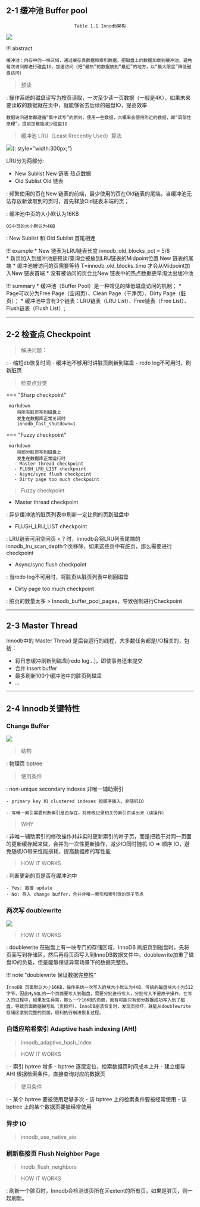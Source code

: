 
## 2-1 缓冲池 Buffer pool

<center><code>Table 1.1 Innodb架构</code></center>

![](img/innodb-architecture.png)

!!! abstract

    缓冲池：内存中的一块区域，通过缓存表数据和索引数据，把磁盘上的数据加载到缓冲池，避免每次访问都进行磁盘IO，加速访问（把“最热”的数据放到“最近”的地方，以“最大限度”降低磁盘访问）

> 预读

:   操作系统的磁盘读写为按页读取，一次至少读一页数据（一般是4K），如果未来要读取的数据就在页中，就能够省去后续的磁盘IO，提高效率

    数据访问通常都遵循“集中读写”的原则，使用一些数据，大概率会使用附近的数据，即“局部性原理”，提前加载能减少磁盘IO

> 缓冲池 LRU（Least Rrecently Used）算法

![](img/lru.png){: style="width:300px;"}

LRU分为两部分:

- New Sublist New 链表 热点数据
- Old Sublist Old 链表

:   频繁使用的页在New 链表的前端，最少使用的页在Old链表的尾端。当缓冲池无法存放新读取到的页时，首先释放Old链表末端的页；

:   缓冲池中页的大小默认为16KB 

    OS中页的大小默认为4KB 

:   New Sublist 和 Old Sublist 首尾相连

!!! example
    * New 链表为LRU链表长度 innodb_old_blocks_pct = 5/8  
    * 新页加入到缓冲池是预读/查询会被放到LRU链表的Midpoint位置 New 链表的尾端
    * 缓冲池被访问的页需要等待 T=innodb_old_blocks_time 才会从Midpoint加入New 链表首端
    * 没有被访问的页会比New 链表中的热点数据更早淘汰出缓冲池

!!! summary
    * 缓冲池（Buffer Pool）是一种常见的降低磁盘访问的机制；
    * Page可以分为Free Page（空闲页）、Clean Page（干净页）、Dirty Page（脏页）；
    * 缓冲池中含有3个链表：LRU链表（LRU List）、Free链表（Free List）、Flush链表（Flush List）;
___

## 2-2 检查点 Checkpoint

> 解决问题：

:   - 缩短db恢复时间
    - 缓冲池不够用时讲脏页刷新到磁盘
    - redo log不可用时，刷新脏页

> 检查点分类

=== "Sharp checkpoint"

     markdown
        将所有脏页写到磁盘上
        发生在数据库正常关闭时
        innodb_fast_shutdown=1
    

=== "Fuzzy checkpoint"

     markdown
        将部分脏页写到磁盘上
        发生在数据库正常运行时
       - Master thread checkpoint
       - FLUSH_LRU_LIST checkpoint
       - Async/sync flush checkpoint
       - Dirty page too much checkpoint
    
    
> Fuzzy checkpoint

- Master thread checkpoint

:      异步缓冲池的脏页列表中刷新一定比例的页到磁盘中

- FLUSH_LRU_LIST checkpoint

:      LRU链表可用空闲页 < ? 时，innodb会将LRU列表尾端的innodb_lru_scan_depth个页移除，如果这些页中有脏页，那么需要进行checkpoint

- Async/sync flush checkpoint

:      当redo log不可用时，将脏页从脏页列表中刷回磁盘

- Dirty page too much checkpoint

:      脏页的数量太多 > Innodb_buffer_pool_pages，导致强制进行Checkpoint

___

## 2-3 Master Thread

Innodb中的 Master Thread 是后台运行的线程，大多数任务都是I/O相关的，包括：

- 将日志缓冲刷新到磁盘[redo log...]，即使事务还未提交
- 合并 insert buffer
- 最多刷新100个缓冲池中的脏页到磁盘
- ...

___

## 2-4 Innodb关键特性

### Change Buffer

![](img/innodb-change-buffer.png)

> 结构

:   物理页 bptree

> 使用条件

:   non-unique secondary indexes 非唯一辅助索引

    - primary key 和 clustered indexes 按顺序插入，非随机IO
    
    - 写唯一索引需要判断索引是否存在，将修改记录相关的索引页读出来（读操作）

> WHY

:   非唯一辅助索引的修改操作并非实时更新索引的叶子页，而是把若干对同一页面的更新缓存起来做，合并为一次性更新操作，减少IO同时随机 IO => 顺序 IO，避免随机IO带来性能损耗，提高数据库的写性能

> HOW IT WORKS

:   判断更新的页是否在缓冲池中

    - Yes: 直接 update
    - No: 存入 change buffer，合并非唯一索引和索引页的页子节点

### 两次写 doublewrite

![](img/double-write.png)

> HOW IT WORKS

:   doublewrite 在磁盘上有一块专门的存储区域，InnoDB 刷脏页到磁盘时，先将页面写到存储区，然后再将页面写入到InnoDB数据文件中。doublewrite加重了磁盘IO的负载，但是能够保证异常场景下的数据完整性。

!!! note "doublewrite 保证数据完整性"

    InnoDB 页面默认大小16KB，操作系统一次写入的块大小默认为4KB，传统的磁盘块大小为512字节，因此MySQL的一个页面要写入到磁盘，需要分批进行写入，分批写入不是原子操作，在写入的过程中，如果发生异常，那么一个16KB的页面，就有可能只有部分数据成功写入到了磁盘，导致页面数据被写乱（页损坏）。InnoDB崩溃恢复时，发现页损坏，就能从doublewrite存储区拿到完整的页面，顺利执行崩溃恢复过程。

### 自适应哈希索引 Adaptive hash indexing (AHI)

> innodb_adaptive_hash_index

> HOW IT WORKS

:   - 索引 bptree 增多
    - bptree 逐层定位，检索数据页时间成本上升
    - 建立缓存AHI 根据检索条件，直接查询对应的数据页
  
> 使用条件

:   - 某个 bptree 要被使用足够多次
    - 该 bptree 上的检索条件要被经常使用
    - 该 bptree 上的某个数据页要被经常使用


### 异步 IO

> innodb_use_native_aio

### 刷新临接页 Flush Neighbor Page

> inodb_flush_neighbors

> HOW IT WORKS

:   刷新一个脏页时，Innodb会检测该页所在区extent的所有页，如果是脏页，则一起刷新。
